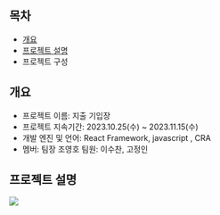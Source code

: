 
## 목차
- [개요](#개요)
- [프로젝트 설명](#프로젝트설명)
- 프로젝트 구성

## 개요
- 프로젝트 이름: 지출 기입장
- 프로젝트 지속기간: 2023.10.25(수) ~ 2023.11.15(수)
- 개발 엔진 및 언어: React Framework, javascript , CRA
- 멤버: 팀장 조영호 팀원: 이수찬, 고정인 

## 프로젝트 설명
<img src="https://github.com/frontend-study-project/ExpenseTracker/assets/91147281/643036f0-6cd9-4e80-a907-8aa763735a7c"/>
